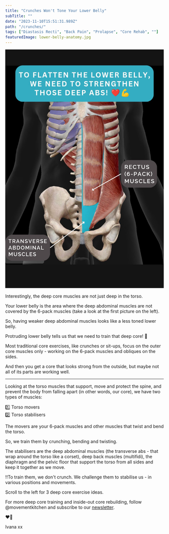 ```yaml
---
title: "Crunches Won't Tone Your Lower Belly"
subTitle: ""
date: "2023-11-10T15:51:31.989Z"
path: "/crunches/"
tags: ["Diastasis Recti", "Back Pain", "Prolapse", "Core Rehab", ""]
featuredImage: lower-belly-anatomy.jpg
---
```


![Kite](lower-belly-anatomy.jpg)

Interestingly, the deep core muscles are not just deep in the torso.

Your lower belly is the area where the deep abdominal muscles are not covered by the 6-pack muscles (take a look at the first picture on the left).

So, having weaker deep abdominal muscles looks like a less toned lower belly.

Protruding lower belly tells us that we need to train that deep core! 💪

Most traditional core exercises, like crunches or sit-ups, focus on the outer core muscles only - working on the 6-pack muscles and obliques on the sides.

And then you get a core that looks strong from the outside, but maybe not all of its parts are working well.

* * *

Looking at the torso muscles that support, move and protect the spine, and prevent the body from falling apart (in other words, our core), we have two types of muscles:

1️⃣ Torso movers  
2️⃣ Torso stabilisers

The movers are your 6-pack muscles and other muscles that twist and bend the torso.

So, we train them by crunching, bending and twisting.

The stabilisers are the deep abdominal muscles (the transverse abs - that wrap around the torso like a corset), deep back muscles (multifidi), the diaphragm and the pelvic floor that support the torso from all sides and keep it together as we move.

‼️To train them, we don't crunch. We challenge them to stabilise us - in various positions and movements.

Scroll to the left for 3 deep core exercise ideas.

For more deep core training and inside-out core rebuilding, follow @movementkitchen and subscribe to our [newsletter](https://list.movementkitchen.co.uk).

❤️💪

Ivana xx